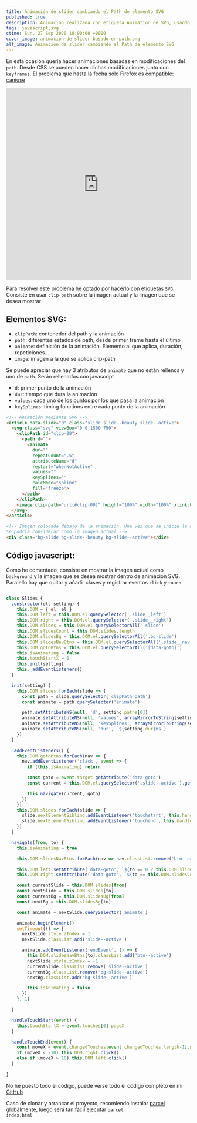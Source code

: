 ```yaml
---
title: Animación de slider cambiando el Path de elemento SVG
published: true
description: Animación realizada con etiqueta Animation de SVG, usando Clipath aplicada a la imagen actual y a la siguiente imagen
tags: javascript,svg
ctime: Sun, 27 Sep 2020 18:00:00 +0000
cover_image: animacion-de-slider-basado-en-path.png
alt_image: Animación de slider cambiando el Path de elemento SVG
---
```


En esta ocasión quería hacer animaciones basadas en modificaciones del <code>path</code>. Desde CSS se pueden hacer dichas modificaciones junto con <code>keyframes</code>. El problema que hasta la fecha sólo Firefox es compatible: <a href="https://caniuse.com/css-clip-path" target="_blank" rel="noopener">caniuse</a>

<iframe height="522" style="width: 100%;" scrolling="no" title="Slider  SVG Animate Path" src="https://codepen.io/ivan_albizu/embed/GRZeVew?height=522&theme-id=2608&default-tab=result" frameborder="no" loading="lazy" allowtransparency="true" allowfullscreen="true">
  See the Pen <a href='https://codepen.io/ivan_albizu/pen/GRZeVew'>Slider  SVG Animate Path</a> by Iván Albizu
  (<a href='https://codepen.io/ivan_albizu'>@ivan_albizu</a>) on <a href='https://codepen.io'>CodePen</a>.
</iframe>

Para resolver este problema he optado por hacerlo con etiquetas <code>SVG</code>. Consiste en usar <code>clip-path</code> sobre la imagen actual y la imagen que se desea mostrar

## Elementos SVG:

<ul class="list-bullets">
  <li><code>clipPath</code>: contenedor del path y la animación</li>
  <li><code>path</code>: diferentes estados de path, desde primer frame hasta el último</li>
  <li><code>animate</code>: definición de la animación. Elemento al que aplica, duración, repeticiones...</li>
  <li><code>image</code>: imagen a la que se aplica clip-path</li>
</ul>

Se puede apreciar que hay 3 atributos de <code>animate</code> que no están rellenos y uno de <code>path</code>. Serán rellenados con javascript

<ul class="list-bullets">
  <li><code>d</code>: primer punto de la animación</li>
  <li><code>dur</code>: tiempo que dura la animación</li>
  <li><code>values</code>: cada uno de los puntos por los que pasa la animación</li>
  <li><code>keySplines</code>: timing functions entre cada punto de la animación</li>
</ul>

```html
<!-- Animación mediante SVG -->
<article data-slide="0" class="slide slide--beauty slide--active">
  <svg class="svg" viewBox="0 0 1500 750">
    <clipPath id="clip-00">
      <path d="">
        <animate
          dur=""
          repeatCount=".5"
          attributeName="d"
          restart="whenNotActive"
          values=""
          keySplines=""
          calcMode="spline"
          fill="freeze">
      </path>
    </clipPath>
    <image clip-path="url(#clip-00)" height="100%" width="100%" xlink:href="./src/img/beauty.jpg" />
  </svg>
</article>

<!-- Imagen colocada debajo de la animación. Una vez que se inicie la animación, esta imagen irá perdiendo visibilidad.
Se podría considerar como la imagen actual -->
<div class="bg-slide bg-slide--beauty bg-slide--active"></div>
```

## Código javascript:

Como he comentado, consiste en mostrar la imagen actual como <code>background</code> y la imagen que se desea mostrar dentro de animación SVG. Para ello hay que quitar y añadir clases y registrar eventos <code>click</code> y <code>touch</code>

```javascript

class Slides {
  constructor(el, setting) {
    this.DOM = { el: el }
    this.DOM.left = this.DOM.el.querySelector('.slide__left')
    this.DOM.right = this.DOM.el.querySelector('.slide__right')
    this.DOM.slides = this.DOM.el.querySelectorAll('.slide')
    this.DOM.slidesCount = this.DOM.slides.length
    this.DOM.slidesBg = this.DOM.el.querySelectorAll('.bg-slide')
    this.DOM.slidesNavBtns = this.DOM.el.querySelectorAll('.slide__nav .js-nav')
    this.DOM.gotoBtns = this.DOM.el.querySelectorAll('[data-goto]')
    this.isAnimating = false
    this.touchStartX = 0
    this.init(setting)
    this._addEventListeners()
  }

  init(setting) {
    this.DOM.slides.forEach(slide => {
      const path = slide.querySelector('clipPath path')    
      const animate = path.querySelector('animate')

      path.setAttributeNS(null, 'd', setting.paths[0])
      animate.setAttributeNS(null, 'values', arrayMirrorToString(setting.paths))
      animate.setAttributeNS(null, 'keySplines', arrayMirrorToString(setting.keySplines))
      animate.setAttributeNS(null, 'dur', `${setting.dur}ms`)
    })
  }

  _addEventListeners() {
    this.DOM.gotoBtns.forEach(nav => {
      nav.addEventListener('click', event => {
        if (this.isAnimating) return

        const goto = event.target.getAttribute('data-goto')
        const current = this.DOM.el.querySelector('.slide--active').getAttribute('data-slide')

        this.navigate(current, goto)
      })
    })
    this.DOM.slides.forEach(slide => {
      slide.nextElementSibling.addEventListener('touchstart', this.handleTouchStart.bind(this), false)
      slide.nextElementSibling.addEventListener('touchend', this.handleTouchEnd.bind(this), false)
    })
  }

  navigate(from, to) {
    this.isAnimating = true

    this.DOM.slidesNavBtns.forEach(nav => nav.classList.remove('btn--active'))

    this.DOM.left.setAttribute('data-goto', `${to == 0 ? this.DOM.slidesCount - 1 : +to-1}`)
    this.DOM.right.setAttribute('data-goto', `${to == this.DOM.slidesCount - 1 ? 0 : +to+1}`)

    const currentSlide = this.DOM.slides[from]
    const nextSlide = this.DOM.slides[to]
    const currentBg = this.DOM.slidesBg[from]
    const nextBg = this.DOM.slidesBg[to]

    const animate = nextSlide.querySelector('animate')

    animate.beginElement()
    setTimeout(() => {
      nextSlide.style.zIndex = 1
      nextSlide.classList.add('slide--active')

      animate.addEventListener('endEvent', () => {
        this.DOM.slidesNavBtns[to].classList.add('btn--active')
        nextSlide.style.zIndex = -1
        currentSlide.classList.remove('slide--active')
        currentBg.classList.remove('bg-slide--active')
        nextBg.classList.add('bg-slide--active')

        this.isAnimating = false
      })
    }, 1)

  }

  handleTouchStart(event) {
    this.touchStartX = event.touches[0].pageX
  }

  handleTouchEnd(event) {
    const moveX = event.changedTouches[event.changedTouches.length-1].pageX - this.touchStartX
    if (moveX < -10) this.DOM.right.click()
    else if (moveX > 10) this.DOM.left.click()
  }

}
```


No he puesto todo el código, puede verse todo el código completo en mi <a href="https://github.com/ivanalbizu/Slider-SVG-Animate-Path" target="_blank" rel="noopener">GitHub</a>

Caso de clonar y arrancar el proyecto, recomiendo instalar <a href="https://parceljs.org/" target="_blank" rel="noopener">parcel</a> globalmente, luego será tan fácil ejecutar <code>parcel index.html</a>